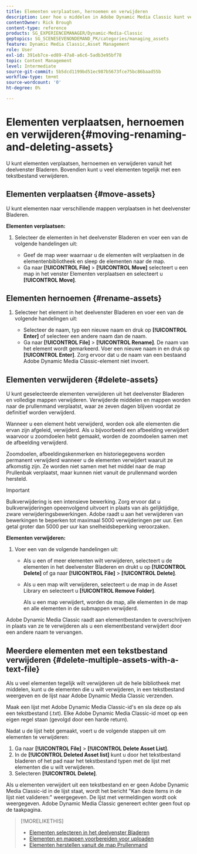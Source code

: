 ```yaml
---
title: Elementen verplaatsen, hernoemen en verwijderen
description: Leer hoe u middelen in Adobe Dynamic Media Classic kunt verplaatsen, hernoemen en verwijderen.
contentOwner: Rick Brough
content-type: reference
products: SG_EXPERIENCEMANAGER/Dynamic-Media-Classic
geptopics: SG_SCENESEVENONDEMAND_PK/categories/managing_assets
feature: Dynamic Media Classic,Asset Management
role: User
exl-id: 391eb7ce-ed89-47a8-a6c6-5adb3e95bf78
topic: Content Management
level: Intermediate
source-git-commit: 5b5dcd1199bd51ec987b5673fce75bc86baad55b
workflow-type: tm+mt
source-wordcount: '0'
ht-degree: 0%

---
```


# Elementen verplaatsen, hernoemen en verwijderen{#moving-renaming-and-deleting-assets}

U kunt elementen verplaatsen, hernoemen en verwijderen vanuit het deelvenster Bladeren. Bovendien kunt u veel elementen tegelijk met een tekstbestand verwijderen.

## Elementen verplaatsen {#move-assets}

U kunt elementen naar verschillende mappen verplaatsen in het deelvenster Bladeren.

**Elementen verplaatsen:**

1. Selecteer de elementen in het deelvenster Bladeren en voer een van de volgende handelingen uit:

   * Geef de map weer waarnaar u de elementen wilt verplaatsen in de elementenbibliotheek en sleep de elementen naar de map.
   * Ga naar **[!UICONTROL File]** > **[!UICONTROL Move]** selecteert u een map in het venster Elementen verplaatsen en selecteert u **[!UICONTROL Move]**.

## Elementen hernoemen {#rename-assets}

1. Selecteer het element in het deelvenster Bladeren en voer een van de volgende handelingen uit:

   * Selecteer de naam, typ een nieuwe naam en druk op **[!UICONTROL Enter]** of selecteer een andere naam dan de naam.
   * Ga naar **[!UICONTROL File]** > **[!UICONTROL Rename]**. De naam van het element wordt gemarkeerd. Voer een nieuwe naam in en druk op **[!UICONTROL Enter]**. Zorg ervoor dat u de naam van een bestaand Adobe Dynamic Media Classic-element niet invoert.

## Elementen verwijderen {#delete-assets}

U kunt geselecteerde elementen verwijderen uit het deelvenster Bladeren en volledige mappen verwijderen. Verwijderde middelen en mappen worden naar de prullenmand verplaatst, waar ze zeven dagen blijven voordat ze definitief worden verwijderd.

Wanneer u een element hebt verwijderd, worden ook alle elementen die ervan zijn afgeleid, verwijderd. Als u bijvoorbeeld een afbeelding verwijdert waarvoor u zoomdoelen hebt gemaakt, worden de zoomdoelen samen met de afbeelding verwijderd.

Zoomdoelen, afbeeldingskenmerken en historiegegevens worden permanent verwijderd wanneer u de elementen verwijdert waaruit ze afkomstig zijn. Ze worden niet samen met het middel naar de map Prullenbak verplaatst, maar kunnen niet vanuit de prullenmand worden hersteld.

>[!IMPORTANT]
>
>Bulkverwijdering is een intensieve bewerking. Zorg ervoor dat u bulkverwijderingen opeenvolgend uitvoert in plaats van als gelijktijdige, zware verwijderingsbewerkingen. Adobe raadt u aan het verwijderen van bewerkingen te beperken tot maximaal 5000 verwijderingen per uur. Een getal groter dan 5000 per uur kan snelheidsbeperking veroorzaken.

**Elementen verwijderen:**

1. Voer een van de volgende handelingen uit:

   * Als u een of meer elementen wilt verwijderen, selecteert u de elementen in het deelvenster Bladeren en drukt u op **[!UICONTROL Delete]** of ga naar **[!UICONTROL File]** > **[!UICONTROL Delete]**.
   * Als u een map wilt verwijderen, selecteert u de map in de Asset Library en selecteert u **[!UICONTROL Remove Folder]**.

     Als u een map verwijdert, worden de map, alle elementen in de map en alle elementen in de submappen verwijderd.

Adobe Dynamic Media Classic raadt aan elementbestanden te overschrijven in plaats van ze te verwijderen als u een elementbestand verwijdert door een andere naam te vervangen.

## Meerdere elementen met een tekstbestand verwijderen {#delete-multiple-assets-with-a-text-file}

Als u veel elementen tegelijk wilt verwijderen uit de hele bibliotheek met middelen, kunt u de elementen die u wilt verwijderen, in een tekstbestand weergeven en de lijst naar Adobe Dynamic Media Classic verzenden.

Maak een lijst met Adobe Dynamic Media Classic-id&#39;s en sla deze op als een tekstbestand (.txt). Elke Adobe Dynamic Media Classic-id moet op een eigen regel staan (gevolgd door een harde return).

Nadat u de lijst hebt gemaakt, voert u de volgende stappen uit om elementen te verwijderen:

1. Ga naar **[!UICONTROL File]** > **[!UICONTROL Delete Asset List]**.
1. In de **[!UICONTROL Deleted Asset list]** kunt u door het tekstbestand bladeren of het pad naar het tekstbestand typen met de lijst met elementen die u wilt verwijderen.
1. Selecteren **[!UICONTROL Delete]**.

Als u elementen verwijdert uit een tekstbestand en er geen Adobe Dynamic Media Classic-id in de lijst staat, wordt het bericht &quot;Kan deze items in de lijst niet valideren:&quot; weergegeven. De lijst met vermeldingen wordt ook weergegeven. Adobe Dynamic Media Classic genereert echter geen fout op de taakpagina.

>[!MORELIKETHIS]
>
>* [Elementen selecteren in het deelvenster Bladeren](selecting-assets-browse-panel.md#selecting_assets_in_the_browse_panel)
>* [Elementen en mappen voorbereiden voor uploaden](uploading-files.md#preparing_your_assets_and_folders_for_uploading)
>* [Elementen herstellen vanuit de map Prullenmand](trash-folder.md#restoring_assets_from_the_trash_folder)
